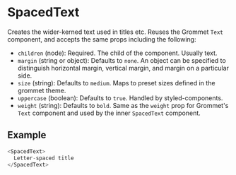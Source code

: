 # SpacedText

Creates the wider-kerned text used in titles etc. Reuses the Grommet `Text` component, and accepts the same props including the following:

- `children` (node): Required. The child of the component. Usually text.
- `margin` (string or object): Defaults to `none`. An object can be specified to distinguish horizontal margin, vertical margin, and margin on a particular side.
- `size` (string): Defaults to `medium`. Maps to preset sizes defined in the grommet theme. 
- `uppercase` (boolean): Defaults to `true`. Handled by styled-components.
- `weight` (string): Defaults to `bold`. Same as the `weight` prop for Grommet's `Text` component and used by the inner `SpacedText` component.

## Example

```js
<SpacedText>
  Letter-spaced title
</SpacedText>
```
